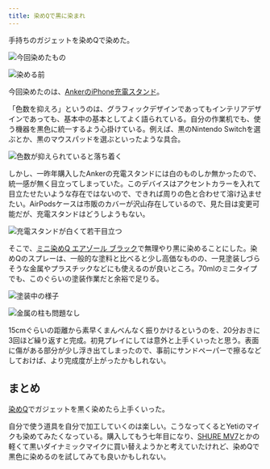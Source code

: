 ```yaml
---
title: 染めQで黒に染まれ
---
```

手持ちのガジェットを染めQで染めた。

![](https://lh3.googleusercontent.com/docs/ADP-6oGLXXhlVzNGXa2AS3qVaHRo1dVA4So9fZnAvJWC0MdlkcfF6F73SC4QPb1iM3M2Cz_d7L4W6Y7pL-403p3ie7W7uMDcvuQFpn55kBI54iYgLzbAoTTO5zItit255_jY_gR1EHM3g8LieFHQgIHPEqKXbLIi0RHxNc82AlhF3GH6S9A00WryTFYHj_9Cw8e03_9zPJHLM4S9ex-1CWkDdq0XENptLdNVgIRYQIhPj1jCHU11qA2j4HOK1FMC4Kmk5Xi3Gak_-w6I8f3lDgrVnoCJRJesnznkAAyvtPnf4oW5liEXoKWRg_P5pJ5ANQCDai7sIA9tpC_pMr0Gt8Orb3O6xFvRHfiL2DBdM8gU8I9wmrqEnCSD0sOFdXivlPwtdYXcKjuf0EUWk9A3Isrfvo7DVhAKBdP8lcCOhmoDg5G7g9iquTeHjswAYaVDF8yZYmihtGHL8Daewq9Rsn-RgfFnm3ndFAxw2pxLP9PmwxQLXXSkpRUN9ocwIWv2FockxWIqx-NAxkgopUJsEpzAZIYl-Cgoo9whHsTfD3CokceRnly2fhUGrqWIVn0zB29m0Mk7YghhgVzz7konr29q7ORIU9KXDdy0O1K-2uYaccPMxCU9MtN7KYdhfLYQRsoCt-HsZSQXojiHQ9k0153SRvm4UGiLsAJZ3WqiRERlnQvvjYKU9nEsuHZ_R3nFQp2DYW68S9z7QsFkPHQYVfFALvb7qT-ao6bk06_hpckdmFZL-Rq_oYbMhAiAAZSPFeuJsMqfzqj7ZO6gqrG23-XB5533G1gqOnJSJ6LyD1WWw0Kz2uLzKjmI5_Fe4zm0cewSNYe3QpSaHJrKFnsXFlgEF4KO2vPiGm1-a7sA6lJH9mIObRcnE_4AngroyqIyWPU48yiMdpm_ibmhLURx_5mZlqbpaSwf5fTCkF_0alNLIV75nAs9oOBEweRLuYjJ6tNZYhiWLOby5CWtwlXh26arg6V2fZEdNRZvsVEbqKZqhDszeKrVekbtEnG7xOzVe-iPFWBrMl3KyNhQFurSuBq7i6M69WUVB5uEci-BOhwSNj7mtjF91W0jfSrCG3zaBM3FAMd6Z0TkNZecdTFueeedB1LO0A8sJxHVUeoNHZl-K68B9z96ZMgNQQ-C8Z-TgAW7xi4QrnxU_DQONQOv3l0s5U51Ox7GfzLKjeK92aZmJEdjJg-NQ9rTGMZ36A_MONz5E-lNymjAuFVhrriLqgTOr60n6Cz2oAJSS9hKbBsidJwk4Wx6 "今回染めたもの")

![](https://lh3.googleusercontent.com/docs/ADP-6oE9AS7vzpZVxv7VX_9FpD_U0muZq1TsZQe1loy1qKGDbDGgbAzLlKcPjBcCD5KRjJ4p4e1eNaVdrIQKdviLLHl7MtZjEjGhRapOliIeb-niHvKRlmVZMuh1ZM59Y_lq2JCCK2RZZpr0akrtNi_lpQQXqgDnRPzE2UdnvaOC-FCJN1zJxgRGi0LqCjfDVJqFF7XO8QZoE68YLmFBOe-P1OpzY7Ua49YxqlXMKIdAsOyw0h1teqiki9jmv5D4LWqKTxPphctEnD7sPv_EM2Iv0Hj-l1uFSQnDJkjRdsQ2KpBeF69MRO9eWVngLfmDGcoj8hp3izdGI8X21Pc-i7IOQj5XMn_xjWh_hQ7Kspy7Hnj9OkUmFvjlCwr0EmZICqDYslKqMvM7OU00wQH9hMkKkJKGIZYiwtQJw1tQq4mnKlgRKg81JFBHgaoh6B-zl17QDybdUtlPlrru1ZGO3rWu3nWbf8w-EA5WL1-eKV5N7VSwwkKOx-Idym2PZbFL6L2ZGXPfRcgfoSX1nz1BvMFWKLsBKdtyxkCxid6wmRWzh9fqv9aJ03YAdnLyBktlRmFtRHGYv0JKryKROdPVLbQdLl1zryEApZz6TROkvsxJIoZFU0CFFGYVavCCceSTXmVqsJRxytsrY6BtTx6S_j4kYn6-lbMGqGLvgzovNmczmJprBOdr0Wvv69iXqxEnhUUmtlOfLnhudNLQKrxxqrA5E5vi9zarNWWE9sJiIK8cQqlkiuCrCeoArYsnESpbn785a6C6WVEh5WQ6tgKBV_cNjrNxbJzBls0gCyoBYaHkLg1SXqDXrfjhIsFY1jr5rac61AbXlzfrCvX60oPaY-JR3JpZWnBUS3aqlyeiyO8_DAiDSHKUxEng5PK56D37NCGB3ixn72XjdackQ99WxOAa1wk-6t3ZaYh1kymTKT_yMEbM2m7atlOI8eJXb6SsylENMRESir8mWmDm-RuLxtKQE2AQLJRLQqdTKUxUw-8YGOF_brllfgiwQ1dDdO81WcaZ4p9A3B6u5Su4CPgBLi-6WZvhveb2nCLxJ3WHamKErMugQ1_QZ4eVBlobyAtUyhuWKg_kj0ACu34gqBNwAqZr7aXdkw4lhdemqksvw4hTrCeMJ2GmtYqvj9ck8fhUx7zBZfw3eYeeFgGbc2iDa7MRxOjwIFJtYwmugxwDujoCQiPSxlLYEa4ePeZAoWwmLdG2k0LkvnezYeSI7vzcSmj1dtof-Bumgd3M8mOrFoAzoeOJucuM "染める前")

今回染めたのは、[AnkerのiPhone充電スタンド](https://r7kamura.com/articles/2021-09-06-anker-iphone-stand)。

「色数を抑えろ」というのは、グラフィックデザインであってもインテリアデザインであっても、基本中の基本としてよく語られている。自分の作業机でも、使う機器を黒色に統一するよう心掛けている。例えば、黒のNintendo Switchを選ぶとか、黒のマウスパッドを選ぶといったような具合。

![](https://lh3.googleusercontent.com/docs/ADP-6oFpZ1N2gQQgQO9hmBYtxlv32ms3pigDrZui-KPG2S6lyhzcVmfV0PQLViPw6afwkoiqJGw8Bp9fmObyI7IWLMfGSKIjZ4QZM1oLsp2ymu7fsWu85vV-EcRsTxWaClNPo4PfMEf9HsulgFgpjcje8lxbxai4f2mvspZ8AR6TXTlXBQ-c_hA15uTWpNfVlFX8-vZV28v0B3u29Pw9m3clYauQ-QyoitgfQIGrI-CuLqNKdxCf3oM-Q7lCAbRC3LGKXnk5IEBjxYf36_YkOJYD3HR7_SdwrdffibJvuZaAbbCsVLOSsuKeZKsL5kcT5XWGHlPSKoYX01E0azp1-u7n3i6i27XlAIYgacyhuRW_sNLKRdR_HUsKVIavYq2sl4CF5teBQvBh1Ze_8fxyO0tLP3tfu83X7ylaMs__xMoyEb8PGSy_9qBZCPDzpB3UJ9wDug5L2kHN63-tN7VmcqbSm77m9Fkc31asZvLlCf3O5HjilIz57mHbq4CZvDohq93Sw7Dz3X2h5tBthFt86kIpQqcxV_WjnI5E_fXvzqukkrXldj-XzceV8FYiHceOmUshu1oKAX1SFKEjJUmQTRmpgWdnueFh4aaDuCXuu6OSJZ2Rzxn2Xdrs--wFeq9f5uSJHX2gT9UiJvDgFnsNLhCgIzRczJfBw21wkrM-EramgCoCovybKCdt9JdWDuoSW6FpZeen0V03klIb_mmDoqRyPYQwlQEgZqT5N8KJNRYthklM1TXADlZ5L2hXYUxb5EX3wqpY9x_0lTg7yZzWaBDG0SKw8yCtXWw1U574W_njDz_nv_JuYfcJx99JkUISLlcpG6S_ecJ7pjV8KywLgH_MN3B9KTs40YmadWtJCOBjLlXk2d6RvNOD2Y0ThgVJPrMGFuLJRgL3ny3oU_LLiWKmRYNw0ZZxnQIA09iBMKIW1ZHnbZ9qcb6GJjX6Z-efQd1ZaGMucW9gaPWUS78OnW6RE2VDwvcZwKeCHCCRQhZJ8srC_TXpff9yf1deFr90kPIok0LZg4bZmlux4lO2gMLYPv4I8dDAzvPD1BvB8vzRCnvRPGQ5Sp9Gs1puA2HXOK3myG9z6zYylVrr7puhd8eR4tjx6lStkcW3oCc7YkkCvAb6d9M9IqNfCH_j64YgWbyYSDPY1Jkn04set731kf_cnC4ltj8mkOleeUyNZv9DS21A4sXFFpN78qmnNfU0qbVBTACrCsxE8UYzubkG2FXrOsEnh4WdktyN0v_nswp7xgZUsAw1 "色数が抑えられていると落ち着く")

しかし、一昨年購入したAnkerの充電スタンドには白のものしか無かったので、統一感が無く目立ってしまっていた。このデバイスはアクセントカラーを入れて目立たせたいような存在ではないので、できれば周りの色と合わせて溶け込ませたい。AirPodsケースは市販のカバーが沢山存在しているので、見た目は変更可能だが、充電スタンドはどうしようもない。

![](https://lh3.googleusercontent.com/docs/ADP-6oGhCWQeUxdoZFLKbEn-J3hyViucr3C6Ux4kafdzK8Df8JWygtLs9eHT6VRwnzvcXfa7sNieA5K-ktnpGtbqnxYBI5UfmgMka6Te9mqzYCD3zrS7DTnj4oXM_e6nldlDllYPh0WaRo0rAPTsELW7pI4tiassA_bkgIxXwI3s9s9Vbt6euQVZ0sBB7Ou51zLXEJI5TttfX0zBlAD1PT_1O-XOHVgMskpMnPZkCn5llFps2Dylh8kcEl664lgVDopFhEkP0I1vZMbJA-PCSYofH6h-6cKn7Tsk0k-voSeUXiba0SqxaR7rN-qDkiqubXCyxQdQ0K_AUB-LNBZ62RwteX33TdZobM9Sm2yNnSqN-7njJ_xJSfxUhB3YVt0cJWLZRFxVZU189sdm6W2a6mAT3xVw4jbIORX5lmJ8XU9OP_mzgxg8IhGsnysOPIt7p1efuFDgBO_AX19vEo4eDZHeHVCqcQjT_FoFv27ngGe06XAxSGURYkxQZPRFZYnjuInp_2rcImdPzMZ74_RD8FF1zYUUEVywubk0SbFzl4Ct54rhilqCvN2s63a3nI-Y_xcC7Xst95mT5_qL4Yh6TkWGt0FUGl7LJYiDySgmhB9GvtX8-FlILBScUjChlOngg6sNGt4wf9XUNn9VlLfWDBDC6nFi7MQdWoa9Wrl6ZYOZpnigNUrnOwWg7XtDjxuQv_2rJgT5yxAABZu8DEoQyh8bRR0ZR-mQE38XfMYMDO6v-2hhW7w8kHYslRIwuJOdfVDn9DIo3WdLzv-I5m1eptr4WF5tQGyKHJPdvnK15Wv55Lv66MhObdsj8TLm_IW7emykSi34xc-ACRmwTEOzTTgcDdwBuQrKDQEoVJJcQkgcmCG2jvSde4nu3I34g3VZu-jZ2pPP58_adFkFwswkGaCTBmMm9PV8UnH3KwN8NC2XMxYailGTVom2vZ5rtI6q1wwxNVf7sJEohKvumxd5e3QOyBJFgzlfD_i8v8j4RoGBCwGJ2kchLOgXgZR9Ms2gmIvAu2alED_eir17QPEkklmyzeS6ZQaQjqnz0uafGeFwB4Ua2tDrjv0tE-bOaXrsJR8x7u1rwuCOJn2Vl5eQ9tOYio020zWmUQtVcsGPKxv-8-hzg8AvO0oBWFJ52ZpzzwkPFhKUs3yKtDR70k2I0hIoHgNIaSfJCld5UNx7KyQJfazM6jjAW7US8-KM7J1KtEjn9pkuasUCf6Ic5k7ycbJ4P-2qMsnmxPKZ5HG4eyZY0jOksKtD "充電スタンドが白くて若干目立つ")

そこで、[ミニ染めQ エアゾール ブラック](https://www.amazon.co.jp/dp/B003QMFUKO)で無理やり黒に染めることにした。染めQのスプレーは、一般的な塗料と比べると少し高価なものの、一見塗装しづらそうな金属やプラスチックなどにも使えるのが良いところ。70mlのミニタイプでも、このぐらいの塗装作業だと余裕で足りる。

![](https://lh3.googleusercontent.com/docs/ADP-6oEkAF8eJlbe1fX0DgfR3F5B2N5fDYCFUghBHQEVJFowBvVc3zIuIQep7DncaLb74D8KrfXozDSlkalpszA82IvvEE95wn9MXiEAN6pkR8fAETp7953pQKdArTVaZAWJVMpPApQhGomcTSBw0TzVUW6rpPqUVR_bHPNfU6PouRZbM_tDFRIOjnwSOKFrj1nUyJVWXglQtUbz-_qS1m39FVUuxcmEaT2cafe4GlNs4nPMuiA43_9lkfdubnDi2REt8JPZjSVnkstyVvNskMSJ46G2mCi6XxpXOlK6zp-111Gxn9c85e_eBKUWmFbYEC17WkplmFQsAxMwnRnVWPXlKoPjfCmq1oZ4ZMYAud-cLU0pGg_5ZhgK1ZELvl-2XWot3VC7PyZlHrKQXOaPAV3T0TxgLb9HtCue_dj1zGEWiI3IUXe_C3BQJgHHKMZf9JV0MW-WIHJEb9_916C7q3MS7xWh1wCKgEMdEuIwVV9BXWMpqDNpzw_8cBlO-JNJq3Ri4Sd1NdIqhDMej-VXBtOta-65cKCxGYbOkEhENiXcKH3q1_w6_nZhFPoaxMm_9mqDXNqbojhxurv7sj-t0CWtpcFopMr8AgEgiQOrI8s-rpYdx5FIfic9EXgyMDwCib7PuiiSe0QL5LRP-P0gDJXdETkPzuODnb9JtVg-xgMbniifLjson-vi3T0cy9uZCrmnqBqSlPJVYa70S1O8UswhD6wMtCTPl6tZBDY13FnOc55bh6JLQQCW0QKXZrdIQbFoy9dPyN_JtfndIxSH9GfzOxUGH9ZxsWo2KtKDH8bOLDJgfRkgrIvcNm2LHthEPXBMx7FNlOs1Ghs3juih30Es-88iO0SQv7P1J-K6e7qJ7EQfRE16obzS3ByDVFj34MvyOAL7VJcz9aIYL3FY5MqZPz6qLAdGsgbKwzMFhl9D7VEEajZRJa-0tPnK_itA-6yL0ywjbpFIiiAZhh19vXQsLLNmUr69udgiSFzYBOBDknJlXpnSB2aG48oDYGglHCbQ3UxF0EyjKkFYsKFFDpnUr8yNDSwMxJDlamRB_yTvn6mSY9JkoVIsAvLPipZwT4z7qnj1swSTMiOKpgiajKhIyTKlZGUBVJ_3GXWaQ_Du6myoO3mxIpt3r27DBwoJVhiseViNZYqKTX8HvoJYyCCMLwD_m3KXSd1-5AJ1Fb4l6LIO-GyoA68ztxS5JaekjZKHXgjF3FpF0sxwqhnwWYgYCLvpO5GhDoGqSHIDKo9hNJ5qNqOE "塗装中の様子")

![](https://lh3.googleusercontent.com/docs/ADP-6oFQ0cxXp4-lC3O5VyCLdWgm8Xq_kGdbN3EDQ6DZVnVMekykhqEkLOIcCDOTbO9ToC_sfp0P_MIjkCXD2RcSj7PeOQgF6dSqLxLxtAGRoMJcWEoDhhn_FR89VbYwBdYHVx24RwSg-QMGtOiS2ioh2Wg0pTAwboq_ZYpV7AFRtsevgEVzWNNIBFVCcVJv6XVFdMPOmMR_wtmcRIutIEWGFE5Bl2U5y3L5Qz7836OfqqsWqfcNwPg-TOib1wcKkDcg_vKxS7nFVgMrxaOs1O_E9dXTYWlHM8ChWM7wY5wtPI2djryauACc_N_q9UqR5gBOBl2l_c-TEIKQVM-LjXlPaptfgh8CS7qRcDIqS8_ZQHgdVb_pn6FfUC9h-__A77kZnlg_0vDetbOTBHXYgo2dS6PxU7LzT5Q3kPEyfrHV9pltua1HN0n8LfiKfO8ubhdJ4CJPRrbUK3Og1RLxF9j7iilIPtHJV-cAT8FkWImIcYdUASxcwzN24Y2L7VLRE3B7wKsmk7S_eoHakbVi0Izp40B9-oZoAqM9QrTg8L0aUegny14CsEOoT8sdRNvrIBryvrG5JpSVnhcCvIngr0XKbh6jihzkT0ICFBt2mcy6IvK5luwI9gnTXvV29hkoAl_eVg3EOEAVr14FSVZFS_5MjK4nXibY4Do4CXXI0sWFvBNL-aAORLkRFQTKzqx3p1Lbgy24kgnIVafzAh4kRVQIfn1lGxoSxzJlHVttCL2QpJUToRkcpfNZ4-GhbaRxgm90wLwU-Hr0uzOOrI8kCG6aZbMBMF-i0yjuTG6ojiOka0SwQZQIxMst_Z-LywTJtXFUOqv6Eu0dicmKUNVfG48-LXHSY7zzwKhf25wpZ6ILd-Oyybn2J-r_wkjqpYPe4GQ0gcYex3UlqTziwFE1cM1WnYDygnaCpGofQitRbo99il7sbOsq2EfbnrLiB055I_Fzad4LpAyYBP42GeuzDvWAbjY78M0as7NDFziEj9gKn1kxBZrjU-m6WdV537F4Pa-YWK7j_NpGtK8aean6Ynsy6xbAP-ZELpEFKneDLUrLhp1pVAgFiq8c_IpspkX1awHEFXF6-tT8RVTwDSSq0ehVOeGD60vCTayNnNJCV10ZFVoa42K0cmxRoPubQdN0xx6BnJgn877GGczfTThIrTuLYnp-6jO3T6jyXzR9tPWvSm9i6Y-TmriOdQkm4K2Rcf1wbYcaJBGarKqPhQjPxv_r6x7wvKb1D2p9uswItHpXdWmCaVNp "金属の柱も問題なし")

15cmぐらいの距離から素早くまんべんなく振りかけるというのを、20分おきに3回ほど繰り返すと完成。初見プレイにしては意外と上手くいったと思う。表面に傷がある部分が少し浮き出てしまったので、事前にサンドペーパーで擦るなどしておけば、より完成度が上がったかもしれない。

まとめ
---

[染めQ](https://www.amazon.co.jp/dp/B003QMFUKO)でガジェットを黒く染めたら上手くいった。

自分で使う道具を自分で加工していくのは楽しい。こうなってくるとYetiのマイクも染めてみたくなっている。購入してもう七年目になり、[SHURE MV7](https://www.amazon.co.jp/dp/B08KY7G1GV)とかの軽くて黒いダイナミックマイクに買い替えようかと考えていたけれど、染めQで黒色に染めるのを試してみても良いかもしれない。
